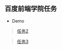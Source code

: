 ## 百度前端学院任务
- Demo
> [任务2](https://fatdoge.github.io/ife/002/dist/)

> [任务3](https://fatdoge.github.io/ife/003/dist/)